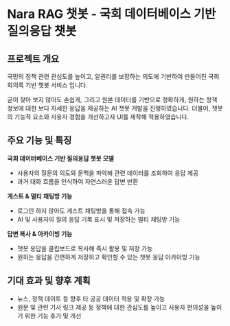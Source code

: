# Nara RAG 챗봇  - 국회 데이터베이스 기반 질의응답 챗봇

## 프로젝트 개요 
국민의 정책 관련 관심도를 높이고, 알권리를 보장하는 의도에 기반하여 만들어진 국회 회의록 기반 챗봇 서비스 입니다. 

굳이 찾아 보지 않아도 손쉽게, 그리고 원본 데이터를 기반으로 정확하게, 원하는 정책 정보에 대한 보다 자세한 응답을 제공하는 AI 챗봇 개발을 진행하였습니다. 더불어, 챗봇의 기능적 요소와 사용자 경험을 개선하고자 UI를 제작해 적용하였습니다.

## 주요 기능 및 특징
**국회 데이터베이스 기반 질의응답 챗봇 모델**
- 사용자의 질문의 의도와 문맥을 파악해 관련 데이터를 조회하여 응답 제공
- 과거 대화 흐름을 인식하여 자연스러운 답변 반환

**게스트 & 멀티 채팅방 기능**  
- 로그인 하지 않아도 게스트 채팅방을 통해 접속 가능
- AI 및 사용자의 질의 응답 기록 표시 및 저장하는 멀티 채팅방 기능

**답변 복사 & 아카이빙 기능**
- 챗봇 응답을 클립보드로 복사해 즉시 활용 및 저장 가능
- 원하는 응답을 간편하게 저장하고 확인할 수 있는 챗봇 응답 아카이빙 기능

## 기대 효과 및 향후 계획
- 뉴스, 정책 데이트 등 향후 타 공공 데이터 적용 및 확장 가능
- 원문 및 관련 기사 링크 제공 등 정책에 대한 관심도를 높이고 사용자 편의성을 높이기 위한 기능 추가 및 개선
